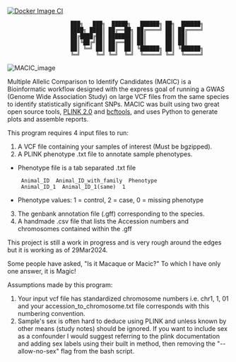 [![Docker Image CI](https://github.com/William-Gardner-Biotech/MACIC/actions/workflows/main.yml/badge.svg)](https://github.com/William-Gardner-Biotech/MACIC/actions/workflows/main.yml)

```
                    ███╗   ███╗  █████╗   ██████╗ ██╗  ██████╗
                    ████╗ ████║ ██╔══██╗ ██╔════╝ ██║ ██╔════╝
                    ██╔████╔██║ ███████║ ██║      ██║ ██║     
                    ██║╚██╔╝██║ ██╔══██║ ██║      ██║ ██║     
                    ██║ ╚═╝ ██║ ██║  ██║ ╚██████╗ ██║ ╚██████╗
                    ╚═╝     ╚═╝ ╚═╝  ╚═╝  ╚═════╝ ╚═╝  ╚═════╝                  
```
![MACIC_image](https://github.com/William-Gardner-Biotech/MACIC/assets/99355149/0a37dfef-baa0-4af9-b456-e6c2b4f20f80)


Multiple Allelic Comparison to Identify Candidates (MACIC) is a Bioinformatic workflow designed with the express goal of running a GWAS (Genome Wide Association Study) on large VCF files from the same species to identify statistically significant SNPs. MACIC was built using two great open source tools, [PLINK 2.0](https://www.cog-genomics.org/plink/2.0/) and [bcftools](https://github.com/samtools/bcftools), and uses Python to generate plots and assemble reports.



This program requires 4 input files to run:
1. A VCF file containing your samples of interest (Must be bgzipped).
2. A PLINK phenotype .txt file to annotate sample phenotypes.
  - Phenotype file is a tab separated .txt file
    
         Animal_ID  Animal_ID_with_family  Phenotype
         Animal_ID_1  Animal_ID_1(same)  1

  - Phenotype values: 1 = control, 2 = case, 0 = missing phenotype

3. The genbank annotation file (.gff) corresponding to the species.
4. A handmade .csv file that lists the Accession numbers and chromosomes contained within the .gff

This project is still a work in progress and is very rough around the edges but it is working as of 29Mar2024. 

Some people have asked, "Is it Macaque or Macic?" To which I have only one answer, it is Magic!

Assumptions made by this program:
1. Your input vcf file has standardized chromosome numbers i.e. chr1, 1, 01 and your accession_to_chromosome.txt file corresponds with this numbering convention.
2. Sample's sex is often hard to deduce using PLINK and unless known by other means (study notes) should be ignored. If you want to include sex as a confounder I would suggest referring to the plink documentation and adding sex labels using their built in method, then removing the "--allow-no-sex" flag from the bash script.
